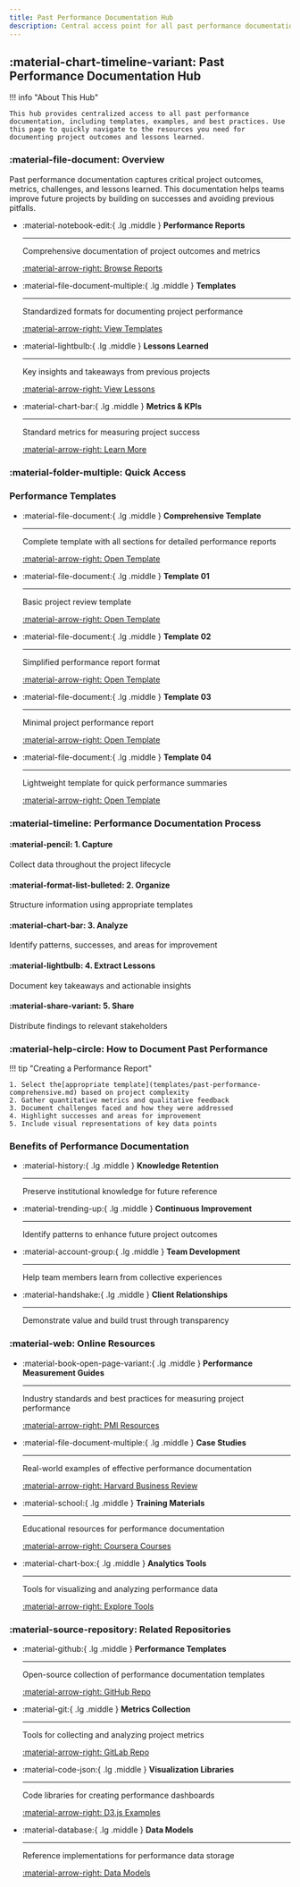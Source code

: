 ```yaml
---
title: Past Performance Documentation Hub
description: Central access point for all past performance documentation, templates, and examples
---
```


## :material-chart-timeline-variant: Past Performance Documentation Hub

!!! info "About This Hub"

    This hub provides centralized access to all past performance documentation, including templates, examples, and best practices. Use this page to quickly navigate to the resources you need for documenting project outcomes and lessons learned.

### :material-file-document: Overview

Past performance documentation captures critical project outcomes, metrics, challenges, and lessons learned. This documentation helps teams improve future projects by building on successes and avoiding previous pitfalls.

<div class="grid cards" markdown>

- :material-notebook-edit:{ .lg .middle } **Performance Reports**

    ---

    Comprehensive documentation of project outcomes and metrics

    [:material-arrow-right: Browse Reports](past-performance-index.md)

- :material-file-document-multiple:{ .lg .middle } **Templates**

    ---

    Standardized formats for documenting project performance

    [:material-arrow-right: View Templates](templates/past-performance-comprehensive.md)

- :material-lightbulb:{ .lg .middle } **Lessons Learned**

    ---

    Key insights and takeaways from previous projects

    [:material-arrow-right: View Lessons](past-performance-index.md#best-practices)

- :material-chart-bar:{ .lg .middle } **Metrics & KPIs**

    ---

    Standard metrics for measuring project success

    [:material-arrow-right: Learn More](templates/past-performance-comprehensive.md#metrics--kpis)

</div>

### :material-folder-multiple: Quick Access

### Performance Templates

<div class="grid cards" markdown>

- :material-file-document:{ .lg .middle } **Comprehensive Template**

    ---

    Complete template with all sections for detailed performance reports

    [:material-arrow-right: Open Template](templates/past-performance-comprehensive.md)

- :material-file-document:{ .lg .middle } **Template 01**

    ---

    Basic project review template

    [:material-arrow-right: Open Template](templates/past-performance-temp-01.md)

- :material-file-document:{ .lg .middle } **Template 02**

    ---

    Simplified performance report format

    [:material-arrow-right: Open Template](templates/past-performance-temp-02.md)

- :material-file-document:{ .lg .middle } **Template 03**

    ---

    Minimal project performance report

    [:material-arrow-right: Open Template](templates/past-performance-temp-03.md)

- :material-file-document:{ .lg .middle } **Template 04**

    ---

    Lightweight template for quick performance summaries

    [:material-arrow-right: Open Template](templates/past-performance-temp-04.md)

</div>

### :material-timeline: Performance Documentation Process

<div class="grid" markdown>

<div class="grid-item" markdown>

#### :material-pencil: 1. Capture

Collect data throughout the project lifecycle

</div>

<div class="grid-item" markdown>

#### :material-format-list-bulleted: 2. Organize

Structure information using appropriate templates

</div>

<div class="grid-item" markdown>

#### :material-chart-bar: 3. Analyze

Identify patterns, successes, and areas for improvement

</div>

<div class="grid-item" markdown>

#### :material-lightbulb: 4. Extract Lessons

Document key takeaways and actionable insights

</div>

<div class="grid-item" markdown>

#### :material-share-variant: 5. Share

Distribute findings to relevant stakeholders

</div>

</div>

### :material-help-circle: How to Document Past Performance

!!! tip "Creating a Performance Report"

    1. Select the[appropriate template](templates/past-performance-comprehensive.md) based on project complexity
    2. Gather quantitative metrics and qualitative feedback
    3. Document challenges faced and how they were addressed
    4. Highlight successes and areas for improvement
    5. Include visual representations of key data points

### Benefits of Performance Documentation

<div class="grid cards" markdown>

- :material-history:{ .lg .middle } **Knowledge Retention**

    ---

    Preserve institutional knowledge for future reference

- :material-trending-up:{ .lg .middle } **Continuous Improvement**

    ---

    Identify patterns to enhance future project outcomes

- :material-account-group:{ .lg .middle } **Team Development**

    ---

    Help team members learn from collective experiences

- :material-handshake:{ .lg .middle } **Client Relationships**

    ---

    Demonstrate value and build trust through transparency

</div>

### :material-web: Online Resources

<div class="grid cards" markdown>

- :material-book-open-page-variant:{ .lg .middle } **Performance Measurement Guides**

    ---

    Industry standards and best practices for measuring project performance

    [:material-arrow-right: PMI Resources](https://www.pmi.org/learning/library)

- :material-file-document-multiple:{ .lg .middle } **Case Studies**

    ---

    Real-world examples of effective performance documentation

    [:material-arrow-right: Harvard Business Review](https://hbr.org/topic/organizational-development)

- :material-school:{ .lg .middle } **Training Materials**

    ---

    Educational resources for performance documentation

    [:material-arrow-right: Coursera Courses](https://www.coursera.org/courses?query=project%20management)

- :material-chart-box:{ .lg .middle } **Analytics Tools**

    ---

    Tools for visualizing and analyzing performance data

    [:material-arrow-right: Explore Tools](https://www.capterra.com/project-management-software/)

</div>

### :material-source-repository: Related Repositories

<div class="grid cards" markdown>

- :material-github:{ .lg .middle } **Performance Templates**

    ---

    Open-source collection of performance documentation templates

    [:material-arrow-right: GitHub Repo](https://github.com/projectmanagement/performance-templates)

- :material-git:{ .lg .middle } **Metrics Collection**

    ---

    Tools for collecting and analyzing project metrics

    [:material-arrow-right: GitLab Repo](https://gitlab.com/project-analytics/metrics-collection)

- :material-code-json:{ .lg .middle } **Visualization Libraries**

    ---

    Code libraries for creating performance dashboards

    [:material-arrow-right: D3.js Examples](https://github.com/d3/d3/wiki/Gallery)

- :material-database:{ .lg .middle } **Data Models**

    ---

    Reference implementations for performance data storage

    [:material-arrow-right: Data Models](https://github.com/performance-data/models)

</div>
